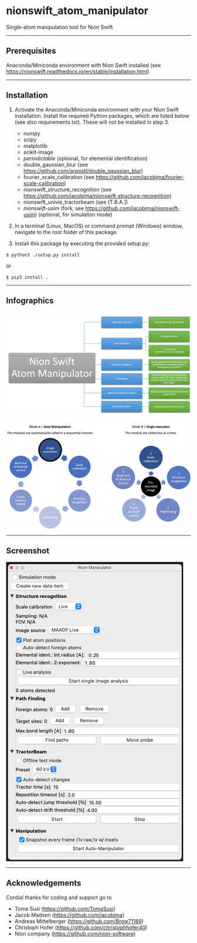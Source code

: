 # nionswift_atom_manipulator

Single-atom manipulation tool for Nion Swift

-----
**Prerequisites**
--
Anaconda/Miniconda environment with Nion Swift installed (see https://nionswift.readthedocs.io/en/stable/installation.html)

-----
**Installation**
--

1. Activate the Anaconda/Miniconda environment with your Nion Swift installation. Install the required Python packages, which are listed below (see also requirements.txt). These will not be installed in step 3.
    - numpy
    - scipy
    - matplotlib
    - scikit-image
    - *periodictable* (optional, for elemental identification)
    - double_gaussian_blur (see https://github.com/arpostl/double_gaussian_blur)
    - fourier_scale_calibration (see https://github.com/jacobjma/fourier-scale-calibration)
    - nionswift_structure_recognition (see https://github.com/jacobjma/nionswift-structure-recognition)
    - nionswift_univie_tractorbeam (see [T.B.A.])
    - *nionswift-usim* (fork, see https://github.com/jacobjma/nionswift-usim) (optional, for simulation mode)

2. In a terminal (Linux, MacOS) or command prompt (Windows) window, navigate to the root folder of this package.

3. Install this package by executing the provided setup.py:
```
$ python3 ./setup.py install
```
or
```
$ pip3 install .
```

-----
**Infographics**
--
![Task overview and description](./infographics/tasks-and-descriptions.png)
--
![Operating modes](./infographics/operating-modes.png)

-----
**Screenshot**
--
![Plug-in screenshot](./infographics/plugin-screenshot.png)

-----
**Acknowledgements**
--

Cordial thanks for coding and support go to
- Toma Susi (https://github.com/TomaSusi)
- Jacob Madsen (https://github.com/jacobjma)
- Andreas Mittelberger (https://github.com/Brow71189)
- Christoph Hofer (https://github.com/christophhofer40)
- Nion company (https://github.com/nion-software)
